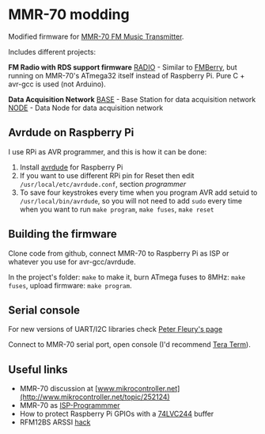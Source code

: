 MMR-70 modding
==============

Modified firmware for [MMR-70 FM Music Transmitter](http://www.mikrocontroller.net/attachment/140251/MMR70.pdf).

Includes different projects:

**FM Radio with RDS support firmware**
[RADIO](https://github.com/achilikin/mmr70mod/blob/master/radio) - Similar to [FMBerry](https://github.com/Manawyrm/FMBerry), but running on MMR-70's ATmega32 itself instead of Raspberry Pi. Pure C + avr-gcc is used (not Arduino).

**Data Acquisition Network**
[BASE](https://github.com/achilikin/mmr70mod/blob/master/base) - Base Station for data acquisition network
[NODE](https://github.com/achilikin/mmr70mod/blob/master/node) - Data Node for data acquisition network

Avrdude on Raspberry Pi
-----------------------
I use RPi as AVR programmer, and this is how it can be done:

1. Install [avrdude](http://kevincuzner.com/2013/05/27/raspberry-pi-as-an-avr-programmer/) for Raspberry Pi
2. If you want to use different RPi pin for Reset then edit `/usr/local/etc/avrdude.conf`, section *programmer*
3. To save four keystrokes every time when you program AVR add setuid to `/usr/local/bin/avrdude`, 
so you will not need to add `sudo` every time when you want to run `make program`, `make fuses`, `make reset`

Building the firmware
---------------------
Clone code from github, connect MMR-70 to Raspberry Pi as ISP or whatever you use for avr-gcc/avrdude.

In the project's folder: `make` to make it, burn ATmega fuses to 8MHz: `make fuses`, upload firmware: `make program`.

Serial console
--------------
For new versions of UART/I2C libraries check [Peter Fleury's page](http://homepage.hispeed.ch/peterfleury/avr-software.html)

Connect to MMR-70 serial port, open console (I'd recommend [Tera Term](http://ttssh2.sourceforge.jp/index.html.en)).

Useful links
------------

* MMR-70 discussion at [www.mikrocontroller.net](http://www.mikrocontroller.net/topic/252124)
* MMR-70 as [ISP-Programmmer](http://www.elektronik-labor.de/AVR/MMR70_2.html)
* How to protect Raspberry Pi GPIOs with a [74LVC244](http://blog.stevemarple.co.uk/2012/07/avrarduino-isp-programmer-using.html) buffer
* RFM12BS ARSSI [hack](http://blog.strobotics.com.au/2008/06/17/rfm12-tutorial-part2)


